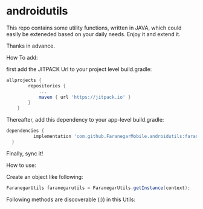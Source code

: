 # androidutils

This repo contains some utility functions, written in JAVA, which could easily be exteneded based on your daily needs.
Enjoy it and extend it.

Thanks in advance.

How To add:

first add the JITPACK Url to your project level build.gradle:
```gradle
allprojects {
		repositories {
			...
			maven { url 'https://jitpack.io' }
		}
	}
```	
  
  Thereafter, add this dependency to your app-level build.gradle:
  
  ```gradle
  dependencies {
	        implementation 'com.github.FaranegarMobile.androidutils:faranegarutils:v1.5'
	}
```	
  
  Finally, sync it!
  
  How to use:
  
  Create an object like following:
  
  ```java
  FaranegarUtils faranegarutils = FaranegarUtils.getInstance(context);
  ```
  
  Following methods are discoverable (:)) in this Utils:
  
  
